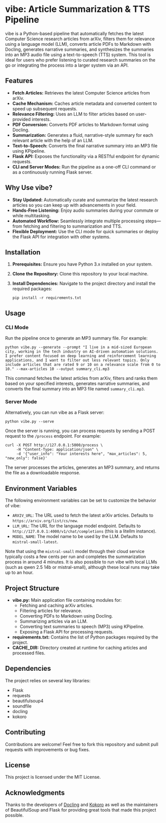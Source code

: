 # vibe: Article Summarization & TTS Pipeline

vibe is a Python-based pipeline that automatically fetches the latest Computer Science research articles from arXiv, filters them for relevance using a language model (LLM), converts article PDFs to Markdown with Docling, generates narrative summaries, and synthesizes the summaries into an MP3 audio file using a text-to-speech (TTS) system. This tool is ideal for users who prefer listening to curated research summaries on the go or integrating the process into a larger system via an API.

## Features

- **Fetch Articles:** Retrieves the latest Computer Science articles from arXiv.
- **Cache Mechanism:** Caches article metadata and converted content to speed up subsequent requests.
- **Relevance Filtering:** Uses an LLM to filter articles based on user-provided interests.
- **PDF Conversion:** Converts PDF articles to Markdown format using Docling.
- **Summarization:** Generates a fluid, narrative-style summary for each relevant article with the help of an LLM.
- **Text-to-Speech:** Converts the final narrative summary into an MP3 file using KPipeline.
- **Flask API:** Exposes the functionality via a RESTful endpoint for dynamic requests.
- **CLI and Server Modes:** Run the pipeline as a one-off CLI command or as a continuously running Flask server.

## Why Use vibe?

- **Stay Updated:** Automatically curate and summarize the latest research articles so you can keep up with advancements in your field.
- **Hands-Free Listening:** Enjoy audio summaries during your commute or while multitasking.
- **Automated Workflow:** Seamlessly integrate multiple processing steps—from fetching and filtering to summarization and TTS.
- **Flexible Deployment:** Use the CLI mode for quick summaries or deploy the Flask API for integration with other systems.

## Installation

1. **Prerequisites:**
   Ensure you have Python 3.x installed on your system.

2. **Clone the Repository:**
   Clone this repository to your local machine.

3. **Install Dependencies:**
   Navigate to the project directory and install the required packages:
   ```
   pip install -r requirements.txt
   ```

## Usage

### CLI Mode

Run the pipeline once to generate an MP3 summary file. For example:
```
python vibe.py --generate --prompt "I live in a mid-sized European city, working in the tech industry on AI-driven automation solutions. I prefer content focused on deep learning and reinforcement learning applications, and I want to filter out less relevant topics. Only include articles that are rated 9 or 10 on a relevance scale from 0 to 10." --max-articles 10 --output summary_cli.mp3
```
This command fetches the latest articles from arXiv, filters and ranks them based on your specified interests, generates narrative summaries, and converts the final summary into an MP3 file named `summary_cli.mp3`.

### Server Mode

Alternatively, you can run vibe as a Flask server:
```
python vibe.py --serve
```
Once the server is running, you can process requests by sending a POST request to the `/process` endpoint. For example:
```
curl -X POST http://127.0.0.1:5000/process \
     -H "Content-Type: application/json" \
     -d '{"user_info": "Your interests here", "max_articles": 5, "new_only": false}'
```
The server processes the articles, generates an MP3 summary, and returns the file as a downloadable response.

## Environment Variables

The following environment variables can be set to customize the behavior of vibe:

- `ARXIV_URL`: The URL used to fetch the latest arXiv articles. Defaults to `https://arxiv.org/list/cs/new`.
- `LLM_URL`: The URL for the language model endpoint. Defaults to `http://127.0.0.1:4000/v1/chat/completions` (this is a litellm instance).
- `MODEL_NAME`: The model name to be used by the LLM. Defaults to `mistral-small-latest`.

Note that using the `mistral-small` model through their cloud service typically costs a few cents per run and completes the summarization process in around 4 minutes. It is also possible to run vibe with local LLMs (such as qwen 2.5 14b or mistral-small), although these local runs may take up to an hour.

## Project Structure

- **vibe.py:** Main application file containing modules for:
  - Fetching and caching arXiv articles.
  - Filtering articles for relevance.
  - Converting PDFs to Markdown using Docling.
  - Summarizing articles via an LLM.
  - Converting text summaries to speech (MP3) using KPipeline.
  - Exposing a Flask API for processing requests.
- **requirements.txt:** Contains the list of Python packages required by the project.
- **CACHE_DIR:** Directory created at runtime for caching articles and processed files.

## Dependencies

The project relies on several key libraries:
- Flask
- requests
- beautifulsoup4
- soundfile
- docling
- kokoro

## Contributing

Contributions are welcome! Feel free to fork this repository and submit pull requests with improvements or bug fixes.

## License

This project is licensed under the MIT License.

## Acknowledgments

Thanks to the developers of [Docling](https://github.com/docling) and [Kokoro](https://github.com/kokoro) as well as the maintainers of BeautifulSoup and Flask for providing great tools that made this project possible.